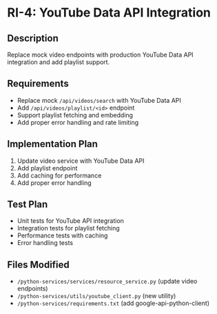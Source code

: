 # RI-4: YouTube Data API Integration

## Description
Replace mock video endpoints with production YouTube Data API integration and add playlist support.

## Requirements
- Replace mock `/api/videos/search` with YouTube Data API
- Add `/api/videos/playlist/<id>` endpoint
- Support playlist fetching and embedding
- Add proper error handling and rate limiting

## Implementation Plan
1. Update video service with YouTube Data API
2. Add playlist endpoint
3. Add caching for performance
4. Add proper error handling

## Test Plan
- Unit tests for YouTube API integration
- Integration tests for playlist fetching
- Performance tests with caching
- Error handling tests

## Files Modified
- `/python-services/services/resource_service.py` (update video endpoints)
- `/python-services/utils/youtube_client.py` (new utility)
- `/python-services/requirements.txt` (add google-api-python-client)
